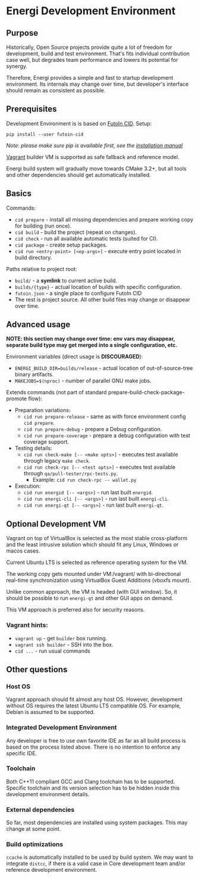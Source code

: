 
# Energi Development Environment

## Purpose

Historically, Open Source projects provide quite a lot of freedom for
development, build and test environment. That's fits individual contribution case well,
but degrades team performance and lowers its potential for synergy.

Therefore, Energi provides a simple and fast to startup development environment.
Its internals may change over time, but developer's interface should remain as consistent
as possible.

## Prerequisites

Development Environment is is based on [FutoIn CID](https://futoin.org/docs/cid/). Setup:

    pip install --user futoin-cid

*Note: please make sure pip is available first, see the [installation manual](https://futoin.org/docs/cid/install/)*

[Vagrant](https://www.vagrantup.com/intro/getting-started/install.html) builder VM
is supported as safe fallback and reference model.

Energi build system will gradually move towards CMake 3.2+, but all tools
and other dependencies should get automatically installed.

## Basics

Commands:

* `cid prepare` - install all missing dependencies and prepare working copy for building (run once).
* `cid build` - build the project (repeat on changes).
* `cid check` - run all available automatic tests (suited for CI).
* `cid package` - create setup packages.
* `cid run <entry-point> [<ep-args>]` - execute entry point located in build directory.

Paths relative to project root:

* `build/` - a **symlink** to current active build.
* `builds/{type}` - actual location of builds with specific configuration.
* `futoin.json` - a single place to configure FutoIn CID
* The rest is project source. All other build files may change or disappear over time.

## Advanced usage

**NOTE: this section may change over time: env vars may disappear, separate build type may
get merged into a single configuration, etc.**

Environment variables (direct usage is **DISCOURAGED**):

* `ENERGI_BUILD_DIR=builds/release` - actual location of out-of-source-tree binary artifacts.
* `MAKEJOBS=$(nproc)` - number of parallel GNU make jobs.

Extends commands (not part of standard prepare-build-check-package-promote flow):

* Preparation variations:
    * `cid run prepare-release` - same as with force environment config `cid prepare`.
    * `cid run prepare-debug` - prepare a Debug configuration.
    * `cid run prepare-coverage` - prepare a debug configuration with test coverage support.
* Testing details:
    * `cid run check-make [-- <make opts>]` - executes test available through legacy `make check`.
    * `cid run check-rpc [-- <test opts>]` - executes test available through `qa/pull-tester/rpc-tests.py`.
        - Example: `cid run check-rpc -- wallet.py`
* Execution:
    * `cid run energid [-- <args>]` - run last built `energid`.
    * `cid run energi-cli [-- <args>]` - run last built `energi-cli`.
    * `cid run energi-qt [-- <args>]` - run last built `energi-qt`.

## Optional Development VM

Vagrant on top of VirtualBox is selected as the most stable cross-platform
and the least intrusive solution which should fit any Linux, Windows or macos cases.

Current Ubuntu LTS is selected as reference operating system for the VM.

The working copy gets mounted under VM:/vagrant/ with bi-directional real-time synchronization
using VirtualBox Guest Additions (vboxfs mount).

Unlike common approach, the VM is headed (with GUI window). So, it should be possible to run
`energi-qt` and other GUI apps on demand.

This VM approach is preferred also for security reasons.

### Vagrant hints:

* `vagrant up` - get `builder` box running.
* `vagrant ssh builder` - SSH into the box.
* `cid ...` - run usual commands

## Other questions

### Host OS

Vagrant approach should fit almost any host OS. However, development without OS requires
the latest Ubuntu LTS compatible OS. For example, Debian is assumed to be supported.

### Integrated Development Environment

Any developer is free to use own favorite IDE as far as all build process is based on
the process listed above. There is no intention to enforce any specific IDE.

### Toolchain

Both C++11 compliant GCC and Clang toolchain has to be supported. Specific toolchain and
its version selection has to be hidden inside this development environment details.

### External dependencies

So far, most dependencies are installed using system packages. This may change
at some point.

### Build optimizations

`ccache` is automatically installed to be used by build system. We may want to integrate `distcc`,
if there is a valid case in Core development team and/or reference development environment.
